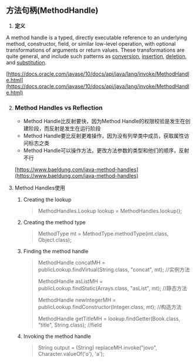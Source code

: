 ## 方法句柄(MethodHandle)

1. **定义**

A method handle is a typed, directly executable reference to an underlying method, constructor, field, or similar low-level operation, with optional transformations of arguments or return values. These transformations are quite general, and include such patterns as [conversion](https://docs.oracle.com/javase/10/docs/api/java/lang/invoke/MethodHandle.html#asType(java.lang.invoke.MethodType)), [insertion](https://docs.oracle.com/javase/10/docs/api/java/lang/invoke/MethodHandle.html#bindTo(java.lang.Object)), [deletion](https://docs.oracle.com/javase/10/docs/api/java/lang/invoke/MethodHandles.html#dropArguments(java.lang.invoke.MethodHandle,int,java.util.List)), and [substitution](https://docs.oracle.com/javase/10/docs/api/java/lang/invoke/MethodHandles.html#filterArguments(java.lang.invoke.MethodHandle,int,java.lang.invoke.MethodHandle...)).



[https://docs.oracle.com/javase/10/docs/api/java/lang/invoke/MethodHandle.html](https://docs.oracle.com/javase/10/docs/api/java/lang/invoke/MethodHandle.html)



2. ### **Method Handles vs Reflection**

   - Method Handle比反射要快，因为Method Handle的权限校验是发生在创建阶段，而反射是发生在运行阶段
   - Method Handle要比反射更难操作，因为没有列举类中成员，获取属性访问标志之类
   - Method Handle可以操作方法，更改方法参数的类型和他们的顺序，反射不行

   [https://www.baeldung.com/java-method-handles](https://www.baeldung.com/java-method-handles)



3. Method Handles使用

   1. Creating the lookup

      > MethodHandles.Lookup lookup = MethodHandles.lookup();

   2. Creating the method type

      > MethodType mt = MethodType.methodType(int.class, Object.class);

   3. Finding the method handle

      > MethodHandle concatMH = publicLookup.findVirtual(String.class, "concat", mt); //实例方法
      >
      > MethodHandle asListMH = publicLookup.findStatic(Arrays.class, "asList", mt); //静态方法
      >
      > MethodHandle newIntegerMH = publicLookup.findConstructor(Integer.class, mt); //构造方法
      >
      > MethodHandle getTitleMH = lookup.findGetter(Book.class, "title", String.class); //field

   4. Invoking the method handle

      > String output = (String) replaceMH.invoke("jovo", Character.valueOf('o'), 'a');